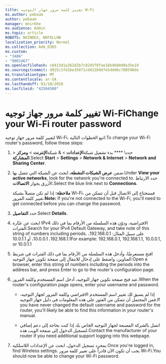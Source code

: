 ```yaml
---
title: تغيير كلمة مرور جهاز التوجيه W-Fi
ms.author: pebaum
author: pebaum
manager: mnirkhe
ms.audience: Admin
ms.topic: article
ROBOTS: NOINDEX, NOFOLLOW
localization_priority: Normal
ms.collection: Adm_O365
ms.custom:
- "3486"
- "9001467"
ms.openlocfilehash: c0413d1a262d2b7c0245f0fae16b4b60d0a35e19
ms.sourcegitcommit: d925c1fd1be35071cd422b9d7e5ddd6c700590de
ms.translationtype: MT
ms.contentlocale: ar-SA
ms.lasthandoff: 03/10/2020
ms.locfileid: "42584500"
---
```

# <a name="change-your-wi-fi-router-password"></a><span data-ttu-id="c04eb-102">تغيير كلمة مرور جهاز توجيه Wi-Fi</span><span class="sxs-lookup"><span data-stu-id="c04eb-102">Change your Wi-Fi router password</span></span>

<span data-ttu-id="c04eb-103">لتغيير كلمة مرور جهاز توجيه Wi-Fi، اتبع الخطوات التالية:</span><span class="sxs-lookup"><span data-stu-id="c04eb-103">To change your Wi-Fi router's password, follow these steps:</span></span>

1. <span data-ttu-id="c04eb-104"> > حدد\ \*\*\** بدء تشغيل شبكة**الإعدادات** > & شبكة**الإنترنت** > **ومركز المشاركة**.</span><span class="sxs-lookup"><span data-stu-id="c04eb-104">Select **Start** > **Settings** > **Network & Internet** > **Network and Sharing Center**.</span></span>

2. <span data-ttu-id="c04eb-105">ضمن **عرض الشبكات النشطة،** ابحث عن الشبكة التي تتصل بها.</span><span class="sxs-lookup"><span data-stu-id="c04eb-105">Under **View your active networks**, look for the network you're connected to.</span></span> <span data-ttu-id="c04eb-106">حدد الارتباط الأزرق بجوار **الاتصالات**.</span><span class="sxs-lookup"><span data-stu-id="c04eb-106">Select the blue link next to **Connections**.</span></span><br>

   <span data-ttu-id="c04eb-107">**ملاحظة:** إذا لم تكن متصلاً بشبكة Wi-Fi، فستحتاج إلى الاتصال قبل أن تتمكن من تغيير كلمة المرور.</span><span class="sxs-lookup"><span data-stu-id="c04eb-107">**Note:** If you're not connected to the Wi-Fi, you'll need to get connected before you can change the password.</span></span>

3. <span data-ttu-id="c04eb-108">حدد **التفاصيل**.</span><span class="sxs-lookup"><span data-stu-id="c04eb-108">Select **Details**.</span></span>

4. <span data-ttu-id="c04eb-109">ابحث عن عبّارة IPv4 الافتراضية، ودوّن هذه السلسلة من الأرقام بما في ذلك الفترات.</span><span class="sxs-lookup"><span data-stu-id="c04eb-109">Search for your IPv4 Default Gateway, and take note of this string of numbers including periods.</span></span> <span data-ttu-id="c04eb-110">على سبيل المثال: 192.168.0.1، 192.168.1.1، 10.0.0.1، أو 10.0.1.1</span><span class="sxs-lookup"><span data-stu-id="c04eb-110">For example: 192.168.0.1, 192.168.1.1, 10.0.0.1, or 10.0.1.1</span></span>

5. <span data-ttu-id="c04eb-111">افتح مستعرضًا، وأدخل هذه السلسلة من الأرقام بما في ذلك الفترات في شريط العناوين، واضغط على إدخال للانتقال إلى صفحة تكوين جهاز التوجيه.</span><span class="sxs-lookup"><span data-stu-id="c04eb-111">Open a browser, enter this string of numbers including the periods into the address bar, and press Enter to go to the router's configuration page.</span></span>

6. <span data-ttu-id="c04eb-112">عند فتح صفحة تكوين جهاز التوجيه، أدخل اسم المستخدم وكلمة المرور.</span><span class="sxs-lookup"><span data-stu-id="c04eb-112">When the router's configuration page opens, enter your username and password.</span></span><br>
   - <span data-ttu-id="c04eb-113">إذا لم يسبق لك تغيير اسم المستخدم الافتراضي وكلمة المرور لجهاز التوجيه، فمن المحتمل أن تتمكن من العثور على هذه المعلومات في دليل جهاز التوجيه.</span><span class="sxs-lookup"><span data-stu-id="c04eb-113">If you have never changed the default username and password for the router, you'll likely be able to find this information in your router's manual.</span></span>

   - <span data-ttu-id="c04eb-114">اتصل بالشركة المصنعة لجهاز التوجيه الخاص بك إذا كنت بحاجة إلى دعم إضافي لتسجيل الدخول إلى صفحة الويب هذه.</span><span class="sxs-lookup"><span data-stu-id="c04eb-114">Contact the manufacturer of your router if you need additional support logging into this webpage.</span></span>

7. <span data-ttu-id="c04eb-115">بمجرد تسجيل الدخول، ابحث عن الإعدادات اللاسلكية.</span><span class="sxs-lookup"><span data-stu-id="c04eb-115">Once you're logged in, find Wireless settings.</span></span> <span data-ttu-id="c04eb-116">يجب أن تكون الآن قادراً على تغيير كلمة مرور Wi-Fi.</span><span class="sxs-lookup"><span data-stu-id="c04eb-116">You should now be able to change your Wi-Fi password.</span></span>
